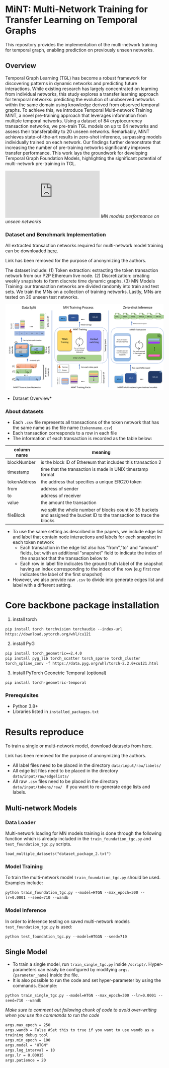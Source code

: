 <!-- <p align="center">
  <img width="300" height="150" src="https://github.com/benjaminnNgo/ScalingTGNs/blob/main/pic/TGS_Logo.png">
</p> -->

# MiNT: Multi-Network Training for Transfer Learning on Temporal Graphs

This repository provides the implementation of the multi-network training for temporal graph, enabling prediction on previously unseen networks.

## Overview
Temporal Graph Learning (TGL) has become a robust framework for discovering patterns in dynamic networks and predicting future interactions. While existing research has largely concentrated on learning from individual networks, this study explores a transfer learning approach for temporal networks: predicting the evolution of unobserved networks within the same domain using knowledge derived from observed temporal graphs. To achieve this, we introduce Temporal Multi-network Training MiNT, a novel pre-training approach that leverages information from multiple temporal networks. Using a dataset of 84 cryptocurrency transaction networks, we pre-train TGL models on up to 64 networks and assess their transferability to 20 unseen networks. Remarkably, MiNT achieves state-of-the-art results in zero-shot inference, surpassing models individually trained on each network. Our findings further demonstrate that increasing the number of pre-training networks significantly improves transfer performance. This work lays the groundwork for developing Temporal Graph Foundation Models, highlighting the significant potential of multi-network pre-training in TGL.

![](https://github.com/benjaminnNgo/ScalingTGNs/blob/main/pic/Figure4_mint_wo_pf.pdf)
*MN models performance on unseen networks*

### Dataset and Benchmark Implementation 
All extracted transaction networks required for multi-network model training can be downloaded [here](https://www.dropbox.com/scl/fo/eroebauovdsodz87wfi36/AIDpW9E4d3VIwX9cKPJc_0Q?rlkey=0k8i68mg958vdwk07532p8kt2&e=1&dl=0).

Link has been removed for the purpose of anonymizing the authors. 


The  dataset include: 
(1) Token extraction: extracting the token transaction network from our P2P Ethereum live node. 
(2) Discretization: creating weekly snapshots to form discrete time dynamic graphs. 
(3) MN Models Training: our transaction networks are divided randomly into train and test sets. We train the MNs on a collection of training networks. Lastly, MNs are tested on 20 unseen test networks.

![](https://github.com/benjaminnNgo/ScalingTGNs/blob/main/pic/Mint_overview.png)
* Dataset Overview*

### About datasets
- Each ```.csv``` file represents all transactions of the token network that has the same name as the file name (```tokenname.csv```)
- Each transaction corresponds to a row in each file
- The information of each transaction is recorded as the table below:

| column name | meaning|
|-------------|----------------------------------------------------------------------------------------------------------------------------|
| blockNumber | is the block ID of Ethereum that includes this transaction 2                                                              |
| timestamp   | time that the transaction is made in UNIX timestamp format                                                                |
| tokenAddress | the address that specifies a unique ERC20 token                                                                            |
| from        | address of sender                                                                                                         |
| to          | address of receiver                                                                                                        |
| value       | the amount the transaction                                                                                                 |
| fileBlock   | we split the whole number of blocks count to 35 buckets and assigned the bucket ID to the transaction to trace the blocks  |

- To use the same setting as described in the papers, we include edge list and label that contain node interactions and labels for each snapshot in each token network
  -  Each transaction in the edge list also has "from","to" and "amount" fields, but with an additional "snapshot" field to indicate the index of the snapshot that the transaction below to
  -  Each row in label file indicates the ground truth label of the snapshot having an index corresponding to the index of the row (e.g first row indicates the label of the first snapshot)
- However, we also provide raw ```.csv```  to divide into generate edges list and label with a different setting.


# Core backbone package installation

1. install torch

```
pip install torch torchvision torchaudio --index-url https://download.pytorch.org/whl/cu121
```

2. install PyG

```
pip install torch_geometric==2.4.0
pip install pyg_lib torch_scatter torch_sparse torch_cluster torch_spline_conv -f https://data.pyg.org/whl/torch-2.2.0+cu121.html
```

3. install PyTorch Geonetric Temporal (optional)

```
pip install torch-geometric-temporal
```
### Prerequisites

- Python 3.8+
- Libraries listed in `installed_packages.txt`

# Results reproduce
To train a single or multi-network model, download datasets from [here](#).

Link has been removed for the purpose of anonymizing the authors. 

- All label files need to be placed in the directory `data/input/raw/labels/ `
- All edge list files need to be placed in the directory `data/input/raw/edgelists/ `
- All raw `.csv` files need to be placed in the directory `data/input/tokens/raw/ ` if you want to re-generate edge lists and labels.

## Multi-network Models
### Data Loader
Multi-network loading for MN models training is done through the following function which is already included in the `train_foundation_tgc.py` and `test_foundation_tgc.py` scripts.
```
load_multiple_datasets("dataset_package_2.txt")
```

### Model Training
To train the multi-network model `train_foundation_tgc.py` should be used. Examples include:
```
python train_foundation_tgc.py --model=HTGN --max_epoch=300 --lr=0.0001 --seed=710 --wandb
```
### Model Inference
In order to inference testing on saved multi-network models `test_foundation_tgc.py` is used:

```
python test_foundation_tgc.py --model=HTGGN --seed=710
```

## Single Model
- To train a single model, run  `train_single_tgc.py` inside `/script/`. Hyper-parameters can easily be configured by modifying `args.{parameter_name}` inside the file.
- It is also possible to run the code and set hyper-parameter by using the commands. Example:
```
python train_single_tgc.py --model=HTGN --max_epoch=300 --lr=0.0001 --seed=710 --wandb
```
*Make sure to comment out following chunk of code to avoid over-writing when you use the commands to run the code*
```
args.max_epoch = 250
args.wandb = False #Set this to true if you want to use wandb as a training debug tool
args.min_epoch = 100
args.model = "HTGN"
args.log_interval = 10
args.lr = 0.00015
args.patience = 20
```


